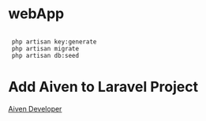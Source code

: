 # webApp

```

 php artisan key:generate
 php artisan migrate
 php artisan db:seed 
```


# Add Aiven to Laravel Project

[Aiven Developer](https://aiven.io/developer/add-aiven-database-magic-to-your-laravel-project)